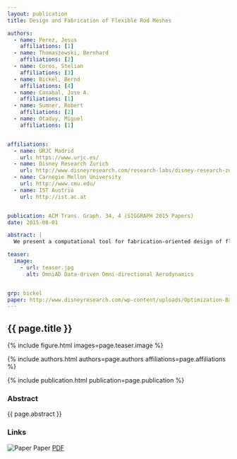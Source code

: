 ```yaml
---
layout: publication
title: Design and Fabrication of Flexible Rod Meshes

authors:  
  - name: Perez, Jesus
    affiliations: [1]
  - name: Thomaszewski, Bernhard
    affiliations: [2]
  - name: Coros, Stelian
    affiliations: [3]
  - name: Bickel, Bernd
    affiliations: [4]
  - name: Canabal, Jose A.
    affiliations: [1]
  - name: Sumner, Robert
    affiliations: [2]
  - name: Otaduy, Miguel
    affiliations: [1]


affiliations:
  - name: URJC Madrid
    url: https://www.urjc.es/
  - name: Disney Research Zurich
    url: http://www.disneyresearch.com/research-labs/disney-research-zurich/
  - name: Carnegie Mellon University
    url: http://www.cmu.edu/
  - name: IST Austria
    url: http://ist.ac.at


publication: ACM Trans. Graph. 34, 4 (SIGGRAPH 2015 Papers)
date: 2015-08-01

abstract: |
  We present a computational tool for fabrication-oriented design of flexible rod meshes. Given a deformable surface and a set of deformed poses as input, our method automatically computes a printable rod mesh that, once manufactured, closely matches the input poses under the same boundary conditions. The core of our method is formed by an optimization scheme that adjusts the cross-sectional profiles of the rods and their rest centerline in order to best approximate the target deformations. This approach allows us to locally control the bending and stretching resistance of the surface with a single material, yielding high design flexibility and low fabrication cost.

teaser:
  image:
    - url: teaser.jpg
      alt: OmniAD Data-driven Omni-directional Aerodynamics


grp: bickel
paper: http://www.disneyresearch.com/wp-content/uploads/Optimization-Based-Design-and-Fabrication-of-Flexible-Rod-Meshes-Paper.pdf
---
```


## {{ page.title }}

{% include figure.html images=page.teaser.image %}

{% include authors.html authors=page.authors affiliations=page.affiliations %}

{% include publication.html publication=page.publication %}

### Abstract

{{ page.abstract }}

### Links

![Paper](paper.jpg) Paper [PDF]({{page.paper}})

